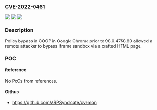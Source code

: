 ### [CVE-2022-0461](https://cve.mitre.org/cgi-bin/cvename.cgi?name=CVE-2022-0461)
![](https://img.shields.io/static/v1?label=Product&message=Chrome&color=blue)
![](https://img.shields.io/static/v1?label=Version&message=n%2Fa&color=blue)
![](https://img.shields.io/static/v1?label=Vulnerability&message=Policy%20bypass&color=brighgreen)

### Description

Policy bypass in COOP in Google Chrome prior to 98.0.4758.80 allowed a remote attacker to bypass iframe sandbox via a crafted HTML page.

### POC

#### Reference
No PoCs from references.

#### Github
- https://github.com/ARPSyndicate/cvemon

